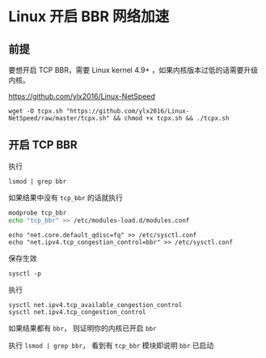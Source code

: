 
# Linux 开启 BBR 网络加速


## 前提
要想开启 TCP BBR，需要 Linux kernel 4.9+ ，如果内核版本过低的话需要升级内核。




https://github.com/ylx2016/Linux-NetSpeed

```shell
wget -O tcpx.sh "https://github.com/ylx2016/Linux-NetSpeed/raw/master/tcpx.sh" && chmod +x tcpx.sh && ./tcpx.sh
```


## 开启 TCP BBR
执行 

```shell
lsmod | grep bbr
```

如果结果中没有 `tcp_bbr` 的话就执行

``` bash
modprobe tcp_bbr
echo "tcp_bbr" >> /etc/modules-load.d/modules.conf
```

```shell
echo "net.core.default_qdisc=fq" >> /etc/sysctl.conf
echo "net.ipv4.tcp_congestion_control=bbr" >> /etc/sysctl.conf
```

保存生效

```shell
sysctl -p
```

执行

```shell
sysctl net.ipv4.tcp_available_congestion_control
sysctl net.ipv4.tcp_congestion_control
```

如果结果都有 `bbr`， 则证明你的内核已开启 `bbr`

执行 `lsmod | grep bbr`， 看到有 `tcp_bbr` 模块即说明 `bbr` 已启动